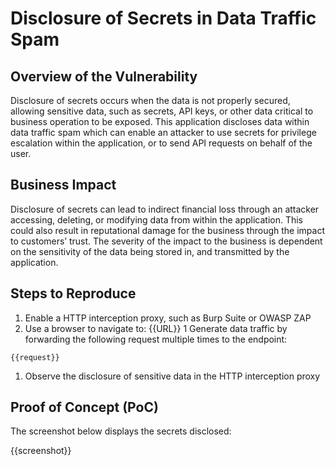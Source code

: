 # Disclosure of Secrets in Data Traffic Spam

## Overview of the Vulnerability

Disclosure of secrets occurs when the data is not properly secured, allowing sensitive data, such as secrets, API keys, or other data critical to business operation to be exposed. This application discloses data within data traffic spam which can enable an attacker to use secrets for privilege escalation within the application, or to send API requests on behalf of the user.

## Business Impact

Disclosure of secrets can lead to indirect financial loss through an attacker accessing, deleting, or modifying data from within the application. This could also result in reputational damage for the business through the impact to customers’ trust. The severity of the impact to the business is dependent on the sensitivity of the data being stored in, and transmitted by the application.

## Steps to Reproduce

1. Enable a HTTP interception proxy, such as Burp Suite or OWASP ZAP
1. Use a browser to navigate to: {{URL}}
1 Generate data traffic by forwarding the following request multiple times to the endpoint:

```HTTP
{{request}}
```

1. Observe the disclosure of sensitive data in the HTTP interception proxy

## Proof of Concept (PoC)

The screenshot below displays the secrets disclosed:

{{screenshot}}
